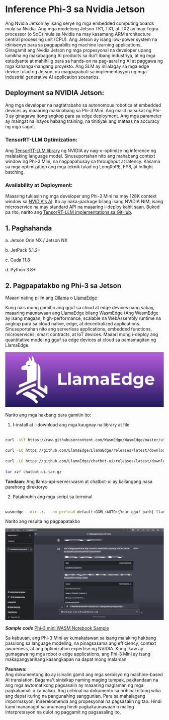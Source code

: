 # **Inference Phi-3 sa Nvidia Jetson**

Ang Nvidia Jetson ay isang serye ng mga embedded computing boards mula sa Nvidia. Ang mga modelong Jetson TK1, TX1, at TX2 ay may Tegra processor (o SoC) mula sa Nvidia na may kasamang ARM architecture central processing unit (CPU). Ang Jetson ay isang low-power system na idinisenyo para sa pagpapabilis ng machine learning applications. Ginagamit ang Nvidia Jetson ng mga propesyonal na developer upang lumikha ng makabagong AI products sa iba't ibang industriya, at ng mga estudyante at mahihilig para sa hands-on na pag-aaral ng AI at paggawa ng mga kahanga-hangang proyekto. Ang SLM ay inilalagay sa mga edge device tulad ng Jetson, na magpapabuti sa implementasyon ng mga industrial generative AI application scenarios.

## Deployment sa NVIDIA Jetson:
Ang mga developer na nagtatrabaho sa autonomous robotics at embedded devices ay maaaring makinabang sa Phi-3 Mini. Ang maliit na sukat ng Phi-3 ay ginagawa itong angkop para sa edge deployment. Ang mga parameter ay maingat na inayos habang training, na tinitiyak ang mataas na accuracy ng mga sagot.

### TensorRT-LLM Optimization:
Ang [TensorRT-LLM library](https://github.com/NVIDIA/TensorRT-LLM?WT.mc_id=aiml-138114-kinfeylo) ng NVIDIA ay nag-o-optimize ng inference ng malalaking language model. Sinusuportahan nito ang mahabang context window ng Phi-3 Mini, na nagpapahusay sa throughput at latency. Kasama sa mga optimization ang mga teknik tulad ng LongRoPE, FP8, at inflight batching.

### Availability at Deployment:
Maaaring tuklasin ng mga developer ang Phi-3 Mini na may 128K context window sa [NVIDIA's AI](https://www.nvidia.com/en-us/ai-data-science/generative-ai/). Ito ay naka-package bilang isang NVIDIA NIM, isang microservice na may standard API na maaaring i-deploy kahit saan. Bukod pa rito, narito ang [TensorRT-LLM implementations sa GitHub](https://github.com/NVIDIA/TensorRT-LLM).

## **1. Paghahanda**

a. Jetson Orin NX / Jetson NX

b. JetPack 5.1.2+
   
c. Cuda 11.8
   
d. Python 3.8+

## **2. Pagpapatakbo ng Phi-3 sa Jetson**

Maaari nating piliin ang [Ollama](https://ollama.com) o [LlamaEdge](https://llamaedge.com)

Kung nais mong gamitin ang gguf sa cloud at edge devices nang sabay, maaaring maunawaan ang LlamaEdge bilang WasmEdge (Ang WasmEdge ay isang magaan, high-performance, scalable na WebAssembly runtime na angkop para sa cloud native, edge, at decentralized applications. Sinusuportahan nito ang serverless applications, embedded functions, microservices, smart contracts, at IoT devices. Maaari mong i-deploy ang quantitative model ng gguf sa edge devices at cloud sa pamamagitan ng LlamaEdge.

![llamaedge](../../../../../translated_images/llamaedge.1356a35c809c5e9d89d8168db0c92161e87f5e2c34831f2fad800f00fc4e74dc.tl.jpg)

Narito ang mga hakbang para gamitin ito:

1. I-install at i-download ang mga kaugnay na library at file

```bash

curl -sSf https://raw.githubusercontent.com/WasmEdge/WasmEdge/master/utils/install.sh | bash -s -- --plugin wasi_nn-ggml

curl -LO https://github.com/LlamaEdge/LlamaEdge/releases/latest/download/llama-api-server.wasm

curl -LO https://github.com/LlamaEdge/chatbot-ui/releases/latest/download/chatbot-ui.tar.gz

tar xzf chatbot-ui.tar.gz

```

**Tandaan**: Ang llama-api-server.wasm at chatbot-ui ay kailangang nasa parehong direktoryo

2. Patakbuhin ang mga script sa terminal

```bash

wasmedge --dir .:. --nn-preload default:GGML:AUTO:{Your gguf path} llama-api-server.wasm -p phi-3-chat

```

Narito ang resulta ng pagpapatakbo

![llamaedgerun](../../../../../translated_images/llamaedgerun.66eb2acd7f14e814437879522158b9531ae7c955014d48d0708d0e4ce6ac94a6.tl.png)

***Sample code*** [Phi-3 mini WASM Notebook Sample](https://github.com/Azure-Samples/Phi-3MiniSamples/tree/main/wasm)

Sa kabuuan, ang Phi-3 Mini ay kumakatawan sa isang malaking hakbang pasulong sa language modeling, na pinagsasama ang efficiency, context awareness, at ang optimization expertise ng NVIDIA. Kung ikaw ay gumagawa ng mga robot o edge applications, ang Phi-3 Mini ay isang makapangyarihang kasangkapan na dapat mong malaman.

**Paunawa**:  
Ang dokumentong ito ay isinalin gamit ang mga serbisyo ng machine-based AI translation. Bagama't sinisikap naming maging tumpak, pakitandaan na ang mga awtomatikong pagsasalin ay maaaring maglaman ng mga pagkakamali o kamalian. Ang orihinal na dokumento sa orihinal nitong wika ang dapat ituring na pangunahing sanggunian. Para sa mahalagang impormasyon, inirerekomenda ang propesyonal na pagsasalin ng tao. Hindi kami mananagot sa anumang hindi pagkakaunawaan o maling interpretasyon na dulot ng paggamit ng pagsasaling ito.